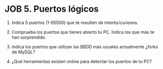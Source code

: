 # JOB 5. Puertos lógicos

1. Indica 5 puertos (1-65500) que te resulten de interés/curiosos.

2. Comprueba los puertos que tienes abierto tu PC. Indica los que más te han sorprendido.

3. Indica los puertos que utilizan las BBDD más usuales actualmente ¿forks de MySQL?

4. ¿Qué herramientas existen online para detectar los puertos de tu PC?
